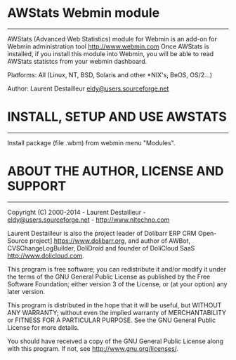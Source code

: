 
# AWStats Webmin module
-----------------------------------

AWStats (Advanced Web Statistics) module for Webmin is an add-on for Webmin 
administration tool <http://www.webmin.com>
Once AWStats is installed, if you install this module into Webmin, you will
be able to read AWStats statistcs from your webmin dashboard. 

Platforms: All (Linux, NT, BSD, Solaris and other *NIX's, BeOS, OS/2...)

Author: Laurent Destailleur <eldy@users.sourceforge.net>



# INSTALL, SETUP AND USE AWSTATS
-----------------------------------

Install package (file .wbm) from webmin menu "Modules".



# ABOUT THE AUTHOR, LICENSE AND SUPPORT
---------------------------------------
Copyright (C) 2000-2014 - Laurent Destailleur - eldy@users.sourceforge.net - <http://www.nltechno.com>

Laurent Destailleur is also the project leader of Dolibarr ERP CRM Open-Source project] <https://www.dolibarr.org>,
and author of AWBot, CVSChangeLogBuilder, DoliDroid and founder of DoliCloud SaaS <http://www.dolicloud.com>.

This program is free software; you can redistribute it and/or modify
it under the terms of the GNU General Public License as published by
the Free Software Foundation; either version 3 of the License, or
(at your option) any later version.

This program is distributed in the hope that it will be useful,
but WITHOUT ANY WARRANTY; without even the implied warranty of
MERCHANTABILITY or FITNESS FOR A PARTICULAR PURPOSE.  See the
GNU General Public License for more details.

You should have received a copy of the GNU General Public License
along with this program. If not, see <http://www.gnu.org/licenses/>.
